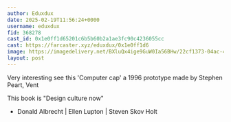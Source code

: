 ```yaml
---
author: Eduxdux
date: 2025-02-19T11:56:24+0000
username: eduxdux
fid: 368278
cast_id: 0x1e0ff1d65201c6b5b60b2a1ae3fc90c4236055cc
cast: https://farcaster.xyz/eduxdux/0x1e0ff1d6
image: https://imagedelivery.net/BXluQx4ige9GuW0Ia56BHw/22cf1373-04ac-41fe-7186-f3220cf8a600/original
layout: post
---
```


Very interesting see this 'Computer cap' a 1996 prototype made by Stephen Peart, Vent

This book is
"Design culture now"

- Donald Albrecht | Ellen Lupton | Steven Skov Holt

<img src='https://imagedelivery.net/BXluQx4ige9GuW0Ia56BHw/22cf1373-04ac-41fe-7186-f3220cf8a600/original' alt='' referrerpolicy='no-referrer'/>
<img src='https://imagedelivery.net/BXluQx4ige9GuW0Ia56BHw/feb5b0c7-6dbf-4b4c-72ea-6553885afb00/original' alt='' referrerpolicy='no-referrer'/>
